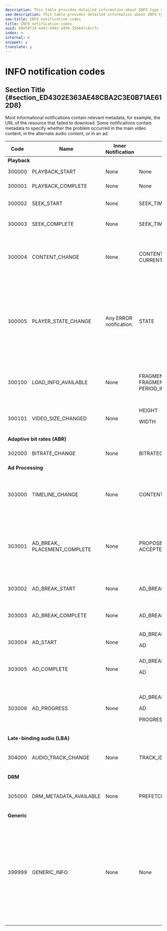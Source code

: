 ```yaml
---
description: This table provides detailed information about INFO type notifications.
seo-description: This table provides detailed information about INFO type notifications.
seo-title: INFO notification codes
title: INFO notification codes
uuid: 68e54f14-ed41-4492-a956-350847c0ccfc
index: n
internal: n
snippet: y
translate: y
---
```


# INFO notification codes


## Section Title {#section_ED4302E363AE48CBA2C3E0B71AE612D8}

Most informational notifications contain relevant metadata, for example, the URL of the resource that failed to download. Some notifications contain metadata to specify whether the problem occurred in the main video content, in the alternate audio content, or in an ad.

<table frame="all" colsep="1" rowsep="1" id="table_503463046E764A87B10EB5D8B294EB23"> 
 <thead> 
  <tr rowsep="1"> 
   <th colname="1" class="entry">Code</th> 
   <th colname="2" class="entry">Name</th> 
   <th colname="3" class="entry">Inner Notification</th> 
   <th colname="4" class="entry">Metadata Keys</th> 
   <th colname="5" class="entry">Comments</th> 
  </tr> 
 </thead>
 <tbody> 
  <tr rowsep="1"> 
   <td colspan="5"><b>Playback</b> </td> 
  </tr> 
  <tr rowsep="1"> 
   <td colname="1"><span class="codeph">300000</span> </td> 
   <td colname="2"><span class="codeph">PLAYBACK_START</span> </td> 
   <td colname="3">None</td> 
   <td colname="4">None</td> 
   <td colname="5">Playback has started.</td> 
  </tr> 
  <tr rowsep="1"> 
   <td colname="1"><span class="codeph">300001</span> </td> 
   <td colname="2"><span class="codeph">PLAYBACK_COMPLETE</span> </td> 
   <td colname="3">None</td> 
   <td colname="4">None</td> 
   <td colname="5">Playback has completed.</td> 
  </tr> 
  <tr rowsep="1"> 
   <td colname="1"><span class="codeph">300002</span> </td> 
   <td colname="2"><span class="codeph">SEEK_START</span> </td> 
   <td colname="3">None</td> 
   <td colname="4"><span class="codeph">SEEK_TIME</span> </td> 
   <td colname="5">A seek operation was initiated.</td> 
  </tr> 
  <tr rowsep="1"> 
   <td colname="1"><span class="codeph">300003</span> </td> 
   <td colname="2"><span class="codeph">SEEK_COMPLETE</span> </td> 
   <td colname="3">None</td> 
   <td colname="4"><span class="codeph">SEEK_TIME</span> </td> 
   <td colname="5">A seek operation completed.</td> 
  </tr> 
  <tr rowsep="1"> 
   <td colname="1"><span class="codeph">300004</span> </td> 
   <td colname="2"><span class="codeph">CONTENT_CHANGE</span> </td> 
   <td colname="3">None</td> 
   <td colname="4"> <span class="codeph">CONTENT_ID</span> <span class="codeph">CURRENT_MEDIA_TIME</span> </td> 
   <td colname="5">The current playback time has crossed the border between main and alternate content.</td> 
  </tr> 
  <tr rowsep="1"> 
   <td colname="1"><span class="codeph">300005</span> </td> 
   <td colname="2"><span class="codeph">PLAYER_STATE_CHANGE</span> </td> 
   <td colname="3"> <p>Any ERROR notification.</p> </td> 
   <td colname="4"><span class="codeph">STATE</span> </td> 
   <td colname="5">The player state has changed. When state is ERROR, the inner notification is the error notification object that triggered the switch to the ERROR state.</td> 
  </tr> 
  <tr rowsep="1"> 
   <td colname="1"><span class="codeph">300100</span> </td> 
   <td colname="2"><span class="codeph">LOAD_INFO_AVAILABLE</span> </td> 
   <td colname="3"> <p>None</p> </td> 
   <td colname="4"> <span class="codeph">FRAGMENT_URL</span> <span class="codeph">FRAGMENT_SIZE</span> <span class="codeph">FRAGMENT_DOWNLOAD_DURATION</span> <span class="codeph">PERIOD_INDEX</span> </td> 
   <td colname="5">Provides info related to the way video segments are being downloaded.</td> 
  </tr> 
  <tr rowsep="1"> 
   <td colname="1"><span class="codeph">300101</span> </td> 
   <td colname="2"><span class="codeph">VIDEO_SIZE_CHANGED</span> </td> 
   <td colname="3"> <p>None</p> </td> 
   <td colname="4"> <span class="codeph">HEIGHT</span> <p><span class="codeph">WIDTH</span> </p> </td> 
   <td colname="5">The size of the video playback window has changed.</td> 
  </tr> 
  <tr rowsep="1"> 
   <td colspan="5"><b>Adaptive bit rates (ABR)</b> </td> 
  </tr> 
  <tr rowsep="1"> 
   <td colname="1"><span class="codeph">302000</span> </td> 
   <td colname="2"><span class="codeph">BITRATE_CHANGE</span> </td> 
   <td colname="3"> <p>None</p> </td> 
   <td colname="4"><span class="codeph">BITRATE</span><span class="codeph">CURRENT_MEDIA_TIME</span> </td> 
   <td colname="5">The bit rate of the video changed.</td> 
  </tr> 
  <tr rowsep="1"> 
   <td colspan="5"><b>Ad Processing</b> </td> 
  </tr> 
  <tr rowsep="1"> 
   <td colname="1"><span class="codeph">303000</span> </td> 
   <td colname="2"><span class="codeph">TIMELINE_CHANGE</span> </td> 
   <td colname="3"> <p>None</p> </td> 
   <td colname="4"><span class="codeph">CONTENT_ID</span><span class="codeph">PERIOD_INDEX</span> </td> 
   <td colname="5">The timeline has changed (for example, alternate content was added or removed).</td> 
  </tr> 
  <tr rowsep="1"> 
   <td colname="1"><span class="codeph">303001</span> </td> 
   <td colname="2"><span class="codeph">AD_BREAK_ PLACEMENT_COMPLETE</span> </td> 
   <td colname="3"> <p>None</p> </td> 
   <td colname="4"> <span class="codeph">PROPOSED_AD_BREAK</span> <span class="codeph">ACCEPTED_AD_BREAK</span> </td> 
   <td colname="5"> A proposed ad break was accepted by 
    <ph conkeyref="phrases/primetime-sdk-name" /> and placed (in its entirety or just partially) on the playback timeline. </td> 
  </tr> 
  <tr rowsep="1"> 
   <td colname="1"><span class="codeph">303002</span> </td> 
   <td colname="2"><span class="codeph">AD_BREAK_START</span> </td> 
   <td colname="3"> <p>None</p> </td> 
   <td colname="4"><span class="codeph">AD_BREAK</span> </td> 
   <td colname="5">The playback of a particular ad break has started.</td> 
  </tr> 
  <tr rowsep="1"> 
   <td colname="1"><span class="codeph">303003</span> </td> 
   <td colname="2"><span class="codeph">AD_BREAK_COMPLETE</span> </td> 
   <td colname="3"> <p>None</p> </td> 
   <td colname="4"><span class="codeph">AD_BREAK</span> </td> 
   <td colname="5">The playback of a particular ad break has completed.</td> 
  </tr> 
  <tr rowsep="1"> 
   <td colname="1"><span class="codeph">303004</span> </td> 
   <td colname="2"><span class="codeph">AD_START</span> </td> 
   <td colname="3"> <p>None</p> </td> 
   <td colname="4"> <span class="codeph">AD_BREAK</span> <p><span class="codeph">AD</span> </p> </td> 
   <td colname="5">The playback of a particular ad has started.</td> 
  </tr> 
  <tr rowsep="1"> 
   <td colname="1"><span class="codeph">303005</span> </td> 
   <td colname="2"><span class="codeph">AD_COMPLETE</span> </td> 
   <td colname="3"> <p>None</p> </td> 
   <td colname="4"> <span class="codeph">AD_BREAK</span> <p><span class="codeph">AD</span> </p> </td> 
   <td colname="5">The playback of a particular ad has completed.</td> 
  </tr> 
  <tr rowsep="1"> 
   <td colname="1"><span class="codeph">303006</span> </td> 
   <td colname="2"><span class="codeph">AD_PROGRESS</span> </td> 
   <td colname="3"> <p>None</p> </td> 
   <td colname="4"> <span class="codeph">AD_BREAK</span> <p><span class="codeph">AD</span> </p> <span class="codeph">PROGRESS</span> </td> 
   <td colname="5">The playback of a particular ad has reached a certain percentage of that particular ad.</td> 
  </tr> 
  <tr rowsep="1"> 
   <td colspan="5"><b>Late-binding audio (LBA)</b> </td> 
  </tr> 
  <tr rowsep="1"> 
   <td colname="1"><span class="codeph">304000</span> </td> 
   <td colname="2"><span class="codeph">AUDIO_TRACK_CHANGE</span> </td> 
   <td colname="3"> <p>None</p> </td> 
   <td colname="4"><span class="codeph">TRACK_ID</span><span class="codeph">CURRENT_MEDIA_TIME</span> </td> 
   <td colname="5"> <p>The audio track has changed.</p> </td> 
  </tr> 
  <tr rowsep="1"> 
   <td colspan="5"><b>DRM</b> </td> 
  </tr> 
  <tr rowsep="1"> 
   <td colname="1"><span class="codeph">305000</span> </td> 
   <td colname="2"><span class="codeph">DRM_METADATA_AVAILABLE</span> </td> 
   <td colname="3"> <p>None</p> </td> 
   <td colname="4"><span class="codeph">PREFETCH_TIMESTAMP</span> </td> 
   <td colname="5"> <p>New DRM data is available.</p> </td> 
  </tr> 
  <tr rowsep="1"> 
   <td colspan="5"><b>Generic</b> </td> 
  </tr> 
  <tr rowsep="0"> 
   <td colname="1"><span class="codeph">399999</span> </td> 
   <td colname="2"><span class="codeph">GENERIC_INFO</span> </td> 
   <td colname="3"> <p>None</p> </td> 
   <td colname="4"> <p>None</p> </td> 
   <td colname="5"> <p>Marks a generic information event. Not actually issued by 
     <ph conkeyref="phrases/primetime-sdk-name" />. It's just a marker for the end of the range of numerical codes corresponding to 
     <ph conkeyref="phrases/primetime-sdk-name" /> informational events. </p> </td> 
  </tr> 
 </tbody> 
</table>

